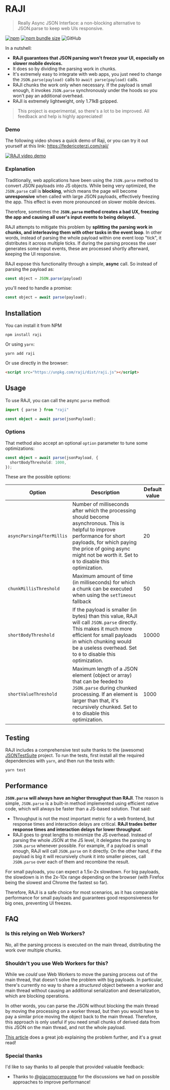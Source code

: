 # RAJI
> Really Async JSON Interface: a non-blocking alternative to JSON.parse to keep web UIs responsive.

[![npm](https://img.shields.io/npm/v/raji)](https://www.npmjs.com/package/raji)
[![npm bundle size](https://img.shields.io/bundlephobia/minzip/raji)](https://www.npmjs.com/package/raji)
![GitHub](https://img.shields.io/github/license/federico-terzi/raji)

In a nutshell:

* **RAJI guarantees that JSON parsing won't 
freeze your UI, especially on slower mobile devices.**
* It does so by dividing the parsing work in chunks.
* It's extremely easy to integrate with web apps, you just need to change the `JSON.parse(payload)` calls to `await parse(payload)` calls.
* RAJI chunks the work only when necessary. 
If the payload is small enough, it invokes `JSON.parse` 
synchronously under the hoods so you won't pay an additional overhead.
* RAJI is extremely lightweight, only 1.71kB gzipped.

> This project is experimental, so there's a lot to be improved. 
> All feedback and help is highly appreciated!

### Demo

The following video shows a quick demo of Raji, or you can try it out yourself at this link: https://federicoterzi.com/raji/

[![RAJI video demo](https://img.youtube.com/vi/VhDjtx4afts/0.jpg)](https://www.youtube.com/watch?v=VhDjtx4afts)

### Explanation

Traditionally, web applications have been using the `JSON.parse` method to convert JSON
payloads into JS objects. 
While being very optimized, the `JSON.parse` call is **blocking**, which means the
page will become **unresponsive** when called with large JSON payloads,
effectively freezing the app. 
This effect is even more pronounced on slower mobile devices.

Therefore, sometimes the **`JSON.parse` method creates a bad UX, 
freezing the app and causing all user's input events to being delayed.**

RAJI attempts to mitigate this problem by **splitting the parsing work in
chunks, and interleaving them with other tasks in the event loop**.
In other words, instead of parsing the whole payload within one 
event loop "tick", it distributes it across multiple ticks.
If during the parsing process the user generates some input events,
these are processed shortly afterward, keeping the UI responsive.

RAJI expose this functionality through a simple, **async** call.
So instead of parsing the payload as:

```js
const object = JSON.parse(payload)
```

you'll need to handle a promise:

```js
const object = await parse(payload);
```

## Installation

You can install it from NPM

```
npm install raji
```

Or using `yarn`:

```
yarn add raji
```

Or use directly in the browser:

```html
<script src="https://unpkg.com/raji/dist/raji.js"></script>
```

## Usage

To use RAJI, you can call the async `parse` method:

```ts
import { parse } from "raji"

const object = await parse(jsonPayload);
```

### Options

That method also accept an optional `option` parameter
to tune some optimizations:

```ts
const object = await parse(jsonPayload, {
  shortBodyThreshold: 1000,
});
```

These are the possible options:

| Option | Description | Default value |
| - | - | - |
| `asyncParsingAfterMillis` | Number of milliseconds after which the processing should become asynchronous. This is helpful to improve performance for short payloads, for which paying the price of going async might not be worth it. Set to `0` to disable this optimization. | 20 |
| `chunkMillisThreshold` | Maximum amount of time (in milliseconds) for which a chunk can be executed when using the `setTimeout` fallback | 50 |
| `shortBodyThreshold` | If the payload is smaller (in bytes) than this value, RAJI will call `JSON.parse` directly. This makes it much more efficient for small payloads in which chunking would be a useless overhead. Set to `0` to disable this optimization. | 10000 |
| `shortValueThreshold` | Maximum length of a JSON element (object or array) that can be feeded to `JSON.parse` during chunked processing. If an element is larger than that, it's recursively chunked. Set to `0` to disable this optimization. | 1000 |


## Testing

RAJI includes a comprehensive test suite thanks to the
(awesome) [JSONTestSuite](https://github.com/nst/JSONTestSuite) project.
To run the tests, first install all the required dependencies with `yarn`,
and then run the tests with:

```
yarn test
```

## Performance

**`JSON.parse` will always have an higher throughput than RAJI**.
The reason is simple, `JSON.parse` is a built-in method implemented
using efficient native code, which will always be faster 
than a JS-based solution. That said:

* Throughput is not the most important metric for a web frontend, but
response times and interaction delays are critical. **RAJI trades
better response times and interaction delays for lower throughput**.
* RAJI goes to great lengths to minimize the JS overhead. 
Instead of parsing the whole JSON at the JS level, it delegates the 
parsing to `JSON.parse` whenever possible.
For example, if a payload is small enough, RAJI will call `JSON.parse`
on it directly. On the other hand, if the payload is big it will 
recursively chunk it into smaller pieces, call `JSON.parse`
over each of them and recombine the result.

For small payloads, you can expect a 1.5x-2x slowdown.
For big payloads, the slowdown is in the 2x-10x range depending on 
the browser (with Firefox being the slowest and Chrome the fastest so far).

Therefore, RAJI is a safe choice for most scenarios, as it has comparable
performance for small payloads and guarantees good responsiveness
for big ones, preventing UI freezes.

## FAQ

### Is this relying on Web Workers?

No, all the parsing process is executed on the main thread, distributing the work over multiple chunks.

### Shouldn't you use Web Workers for this?

While we _could_ use Web Workers to move the parsing process
out of the main thread, that doesn't solve the problem with big payloads.
In particular, there's currently no way to share a _structured_ object
between a worker and main thread without causing an additional serialization
and deserialization, which are blocking operations.

In other words, you can parse the JSON without blocking the main thread
by moving the processing on a worker thread, but then you would have
to pay a similar price moving the object back to the main thread.
Therefore, this approach is only useful if you need small chunks
of derived data from this JSON on the main thread, and not the whole payload.

[This article](https://surma.dev/things/is-postmessage-slow/) does a great
job explaining the problem further, and it's a great read!

### Special thanks

I'd like to say thanks to all people that provided valuable feedback:

* Thanks to [@giacomocerquone](https://github.com/giacomocerquone) for the discussions we had on possible approaches to improve performance!